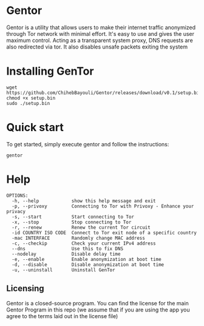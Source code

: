 # Gentor

Gentor is a utility that allows users to make their internet traffic anonymized through Tor network with minimal effort. It's easy to use and gives the user maximum control.
Acting as a transparent system proxy, DNS requests are also redirected via tor. It also disables unsafe packets exiting the system

# Installing GenTor

    wget https://github.com/ChihebBayouli/Gentor/releases/download/v0.1/setup.bin
    chmod +x setup.bin
    sudo ./setup.bin

# Quick start
To get started, simply execute gentor and follow the instructions:
    
    gentor

# Help
    OPTIONS:
      -h, --help            show this help message and exit
      -p, --privoxy         Connecting to Tor with Privoxy - Enhance your privacy
      -s, --start           Start connecting to Tor
      -x, --stop            Stop connecting to Tor
      -r, --renew           Renew the current Tor circuit
      -id COUNTRY ISO CODE  Connect to Tor exit node of a specific country
      -mac INTERFACE        Randomly change MAC address
      -c, --checkip         Check your current IPv4 address
      --dns                 Use this to fix DNS
      --nodelay             Disable delay time
      -e, --enable          Enable anonymization at boot time
      -d, --disable         Disable anonymization at boot time
      -u, --uninstall       Uninstall GenTor

## Licensing

Gentor is a closed-source program.
You can find the license for the main Gentor Program in this repo (we assume that if you are using the app you agree to the terms laid out in the license file)
